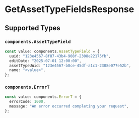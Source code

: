 # GetAssetTypeFieldsResponse


## Supported Types

### `components.AssetTypeField`

```typescript
const value: components.AssetTypeField = {
  uuid: "123e4567-8f87-43b4-908f-2308e22175fb",
  editDate: "2025-07-01 12:00:00",
  assetTypeUuid: "123e4567-b8ce-45df-a1c1-2308e077e52b",
  name: "<value>",
};
```

### `components.ErrorT`

```typescript
const value: components.ErrorT = {
  errorCode: 1000,
  message: "An error occurred completing your request",
};
```

